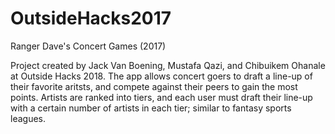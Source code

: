 # OutsideHacks2017
Ranger Dave's Concert Games (2017)

Project created by Jack Van Boening, Mustafa Qazi, and Chibuikem Ohanale at Outside Hacks 2018. The app allows concert goers to draft 
a line-up of their favorite aritsts, and compete against their peers to gain the most points. Artists are ranked into tiers, and each
user must draft their line-up with a certain number of artists in each tier; similar to fantasy sports leagues.
